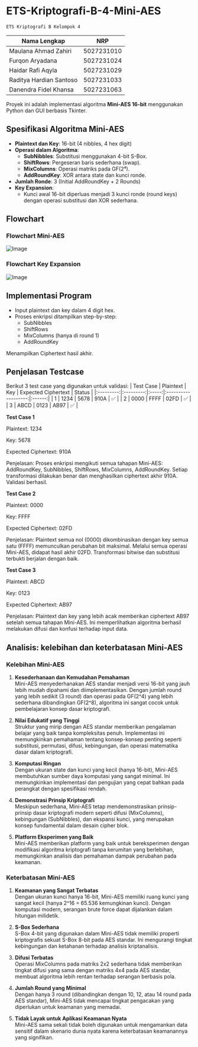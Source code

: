 # ETS-Kriptografi-B-4-Mini-AES

`ETS Kriptografi B Kelompok 4`

| Nama Lengkap            | NRP        |
| ----------------------- | ---------- |
| Maulana Ahmad Zahiri    | 5027231010 |
| Furqon Aryadana         | 5027231024 |
| Haidar Rafi Aqyla       | 5027231029 |
| Raditya Hardian Santoso | 5027231033 |
| Danendra Fidel Khansa   | 5027231063 |



Proyek ini adalah implementasi algoritma **Mini-AES 16-bit** menggunakan Python dan GUI berbasis Tkinter.

## Spesifikasi Algoritma Mini-AES

- **Plaintext dan Key**: 16-bit (4 nibbles, 4 hex digit)
- **Operasi dalam Algoritma**:
  - **SubNibbles**: Substitusi menggunakan 4-bit S-Box.
  - **ShiftRows**: Pergeseran baris sederhana (swap).
  - **MixColumns**: Operasi matriks pada GF(2⁴).
  - **AddRoundKey**: XOR antara state dan kunci ronde.
- **Jumlah Ronde**: 3 (Initial AddRoundKey + 2 Rounds)
- **Key Expansion**:
  - Kunci awal 16-bit diperluas menjadi 3 kunci ronde (round keys) dengan operasi substitusi dan XOR sederhana.


## Flowchart 
### Flowchart Mini-AES
![Image](https://github.com/user-attachments/assets/00d98bfb-90e8-43e1-ab14-6636372cab76)


### Flowchart Key Expansion
![Image](https://github.com/user-attachments/assets/c9b44ae7-fa4b-445f-aa03-b723014c9660)


## Implementasi Program

- Input plaintext dan key dalam 4 digit hex.
- Proses enkripsi ditampilkan step-by-step:
  - SubNibbles
  - ShiftRows
  - MixColumns (hanya di round 1)
  - AddRoundKey

Menampilkan Ciphertext hasil akhir.


## Penjelasan Testcase

Berikut 3 test case yang digunakan untuk validasi:
| Test Case | Plaintext | Key   | Expected Ciphertext | Status |
|:---------:|:---------:|:-----:|:-------------------:|:------:|
| 1         | 1234      | 5678  | 910A                | ✅      |
| 2         | 0000      | FFFF  | 02FD       | ✅      |
| 3         | ABCD      | 0123  | AB97       | ✅      |

**Test Case 1**

Plaintext: 1234

Key: 5678

Expected Ciphertext: 910A

Penjelasan:
Proses enkripsi mengikuti semua tahapan Mini-AES: AddRoundKey, SubNibbles, ShiftRows, MixColumns, AddRoundKey.
Setiap transformasi dilakukan benar dan menghasilkan ciphertext akhir 910A.
Validasi berhasil.

**Test Case 2**

Plaintext: 0000

Key: FFFF

Expected Ciphertext: 02FD

Penjelasan:
Plaintext semua nol (0000) dikombinasikan dengan key semua satu (FFFF) memunculkan perubahan bit maksimal.
Melalui semua operasi Mini-AES, didapat hasil akhir 02FD.
Transformasi bitwise dan substitusi terbukti berjalan dengan baik.

**Test Case 3**

Plaintext: ABCD

Key: 0123

Expected Ciphertext: AB97

Penjelasan:
Plaintext dan key yang lebih acak memberikan ciphertext AB97 setelah semua tahapan Mini-AES.
Ini memperlihatkan algoritma berhasil melakukan difusi dan konfusi terhadap input data.

## Analisis: kelebihan dan keterbatasan Mini-AES

### Kelebihan Mini-AES

1. **Kesederhanaan dan Kemudahan Pemahaman**  
   Mini-AES menyederhanakan AES standar menjadi versi 16-bit yang jauh lebih mudah dipahami dan diimplementasikan. Dengan jumlah round yang lebih sedikit (3 round) dan operasi pada GF(2^4) yang lebih sederhana dibandingkan GF(2^8), algoritma ini sangat cocok untuk pembelajaran konsep dasar kriptografi.

2. **Nilai Edukatif yang Tinggi**  
   Struktur yang mirip dengan AES standar memberikan pengalaman belajar yang baik tanpa kompleksitas penuh. Implementasi ini memungkinkan pemahaman tentang konsep-konsep penting seperti substitusi, permutasi, difusi, kebingungan, dan operasi matematika dasar dalam kriptografi.

3. **Komputasi Ringan**  
   Dengan ukuran state dan kunci yang kecil (hanya 16-bit), Mini-AES membutuhkan sumber daya komputasi yang sangat minimal. Ini memungkinkan implementasi dan pengujian yang cepat bahkan pada perangkat dengan spesifikasi rendah.

4. **Demonstrasi Prinsip Kriptografi**  
   Meskipun sederhana, Mini-AES tetap mendemonstrasikan prinsip-prinsip dasar kriptografi modern seperti difusi (MixColumns), kebingungan (SubNibbles), dan ekspansi kunci, yang merupakan konsep fundamental dalam desain cipher blok.

5. **Platform Eksperimen yang Baik**  
   Mini-AES memberikan platform yang baik untuk bereksperimen dengan modifikasi algoritma kriptografi tanpa kerumitan yang berlebihan, memungkinkan analisis dan pemahaman dampak perubahan pada keamanan.

### Keterbatasan Mini-AES

1. **Keamanan yang Sangat Terbatas**  
   Dengan ukuran kunci hanya 16-bit, Mini-AES memiliki ruang kunci yang sangat kecil (hanya 2^16 = 65.536 kemungkinan kunci). Dengan komputasi modern, serangan brute force dapat dijalankan dalam hitungan milidetik.

2. **S-Box Sederhana**  
   S-Box 4-bit yang digunakan dalam Mini-AES tidak memiliki properti kriptografis sekuat S-Box 8-bit pada AES standar. Ini mengurangi tingkat kebingungan dan ketahanan terhadap analisis kriptanalisis.

3. **Difusi Terbatas**  
   Operasi MixColumns pada matriks 2x2 sederhana tidak memberikan tingkat difusi yang sama dengan matriks 4x4 pada AES standar, membuat algoritma lebih rentan terhadap serangan berbasis pola.

4. **Jumlah Round yang Minimal**  
   Dengan hanya 3 round (dibandingkan dengan 10, 12, atau 14 round pada AES standar), Mini-AES tidak mencapai tingkat pengacakan yang diperlukan untuk keamanan yang memadai.

5. **Tidak Layak untuk Aplikasi Keamanan Nyata**  
   Mini-AES sama sekali tidak boleh digunakan untuk mengamankan data sensitif dalam skenario dunia nyata karena keterbatasan keamanannya yang signifikan.

